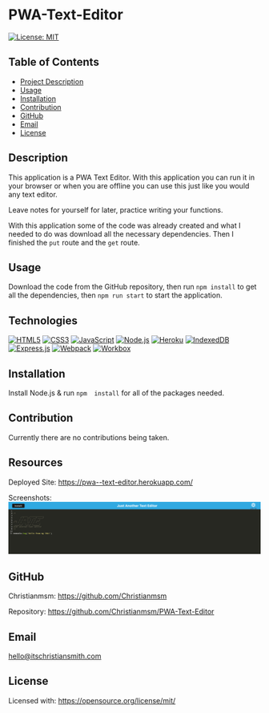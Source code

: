 # PWA-Text-Editor


[![License: MIT](https://img.shields.io/badge/License-MIT-yellow.svg)](https://opensource.org/licenses/MIT)

 ## Table of Contents
 - [Project Description](#Description)
 - [Usage](#Usage)
 - [Installation](#Installation)
 - [Contribution](#Contribution)
 - [GitHub](#GitHub)
 - [Email](#Email)
 - [License](#License)
  
## Description
This application is a PWA Text Editor. With this application you can run it in your browser or when you are offline you can use this just like you would any text editor. 

Leave notes for yourself for later, practice writing your functions. 

With this application some of the code was already created and what I needed to do was download all the necessary dependencies. Then I finished the `put` route and the `get` route. 

## Usage
Download the code from the GitHub repository, then run `npm install` to get all the dependencies, then `npm run start` to start the application.

## Technologies
[![HTML5](https://img.shields.io/badge/HTML5-orange)](https://developer.mozilla.org/en-US/docs/Web/Guide/HTML/HTML5)
[![CSS3](https://img.shields.io/badge/CSS3-blue)](https://www.w3.org/Style/CSS/Overview.en.html)
[![JavaScript](https://img.shields.io/badge/JavaScript-yellow)](https://developer.mozilla.org/en-US/docs/Web/JavaScript)
[![Node.js](https://img.shields.io/badge/Node.js-green)](https://nodejs.org/)
[![Heroku](https://img.shields.io/badge/Heroku-purple)](https://www.heroku.com/)
[![IndexedDB](https://img.shields.io/badge/IndexedDB-blueviolet)](https://developer.mozilla.org/en-US/docs/Web/API/IndexedDB_API)
[![Express.js](https://img.shields.io/badge/Express.js-lightgrey)](https://expressjs.com/)
[![Webpack](https://img.shields.io/badge/Webpack-v5.66.0-blue)](https://webpack.js.org/)
[![Workbox](https://img.shields.io/badge/Workbox-v6.4.1-purple)](https://developers.google.com/web/tools/workbox)

## Installation
Install Node.js & run `npm  install` for all of the packages needed.

## Contribution
Currently there are no contributions being taken.

## Resources

Deployed Site:
https://pwa--text-editor.herokuapp.com/

Screenshots:
<img src="images/pwa--text-editor.herokuapp.com_.png">

## GitHub
Christianmsm: https://github.com/Christianmsm

Repository: https://github.com/Christianmsm/PWA-Text-Editor
## Email
hello@itschristiansmith.com
## License
Licensed with: https://opensource.org/license/mit/